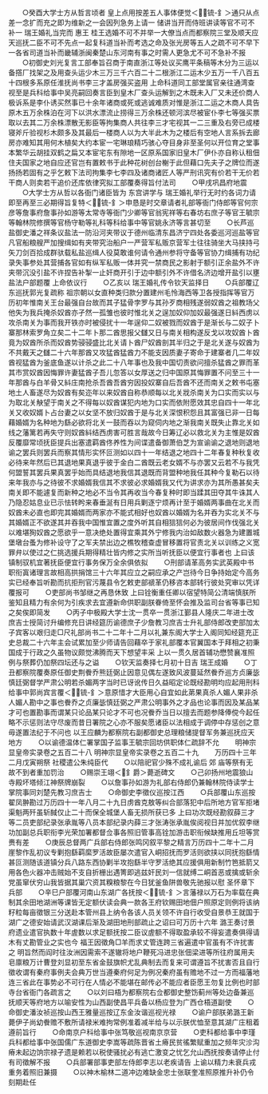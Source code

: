 <!-- { "loadSidebar": true } -->
　　○癸酉大学士方从哲言顷者  皇上点用按差五人事体便觉＜锍-釒＞通只从点差一念扩而充之即为维新之一会因列急务上请一  储讲当开而侍班讲读等官不可不补一  瑞王婚礼当完而  惠王  桂王选婚不可不并举一大僚当点而都察院三堂及顺天应天巡抚二臣不可不先点一起复科道当补而考选之命及张光房等五人之疏不可不早下一各省司道当补而畿辅浙闽秦楚山东河南有事之时需人更急尤不可不急补不报
　　○初御史刘光复言工部奉旨召商于南直浙江等处议买鹰平条稿等木分为三运以备撘厂找架之及用查头运少木三万三千六百二十二根浙江二运木少五万一千八百五十四根多系原任淮抚尚书李三才盖房强买盗用  上命科道同工部堂属官亲往通湾查视至是兵科给事中吴亮嗣回奏言臣到皇木厂查头运解到之木既未入厂又未还价商人极诉系是李仆诱买然事已十余年诸商或死或逃诚难质对惟是浙江二运之木商人具告原木五万余株泊在河下以洪水漂流止捞得三万余株还顿河滨尽被宦仆李七等强买票取以去其二万余株漂散无影臣等拘集商人共往李三才宅视其一二三重及右旁已成楼寝斧斤验视杉木颇多及其最后一楼商人以为大半此木为之楼后有空地人言系拆去廊房亦难知其用何木植矣大约本宦一宅琳琅精巧骇心夺目身非至圣何以开位育之堂事本繁华云胡挂双鹤之扁又本宦宅东有隙地一区原系国家旧皇木厂伊仆亦自称认租佃住夫国家之地自应还官岂有置敕书于此种花树创台榭于此但藉口先夫子之牌位而遂扬扬若固有之乎乞敕下法司拘集李七李四及诸商诸匠人等严刑讯究有价若干无价若干商人则卖若干追价还库依律究拟工部覆奏得旨付法司
　　○甲戌巩昌府地震
　　○大学士方从哲以各衙门诸臣皆为  东宫讲学与  瑞王婚礼举行无时约各词力请即至再至三必期得旨复特＜锍-釒＞申恳是时交章请者礼部等衙门侍郎等官何宗彦等詹事府詹事孙如游等太常寺等衙门少卿等官翁宪祥等右春坊右庶子等官王毓宗等翰林院修撰等官杨守勒等礼科等科给事中等官姚永济等言甚切至
　　○长芦巡盐御史潘之祥条议盐法一防沿河夹带议于德州临清东昌济宁四处各委巡河巡盐等官凡官船粮艘严加搜缉如有夹带究治船户一严营军私贩京营军士往往骑坐大马挟持弓矢刀剑百拾成群驮载私盐巡缉人役莫敢谁何请令通州参将守备等官协力缉捕有功纪录失事参处其营捕各官如有纵军私贩一体并究一禁商民之影射于额引正余盐外不许夹带沉没引盐不许捏告补掣一止奸商开引于边中额引外不许借名济边增开盐引以壅盐法户部题覆  上命依议行
　　○乙亥以  瑞王婚礼传令钦天监择日
　　○兵部覆辽东巡抚郭光复疏称  祖宗朝以女直种类归款分置建州毛怜海西等卫各授指挥等官万历初年惟南关王台最强自台故而其子猛骨孛罗与其孙歹商相残遂弱奴酋之祖教场父他失为我兵掩杀奴酋亦孑然一孤雏也彼时惟北关之逞加奴仰加奴最强遂日紏西虏以攻杀南关为事而我开铁亦时被侵扰十一年逞仰二奴被戮而奴酋于是渐长与二奴子卜寨那林索罗角立矣二十二年卜那二酋思报父讎又日与南关相构遂反戈以攻奴酋卜酋竟为奴酋所杀而奴酋势骎骎盛比北关请卜酋尸奴酋剖其半归之于是北关遂与奴酋为不共戴天之讎二十六年那酋又攻猛酋猛酋力不能支因质妻子寄命于建寨者几二年奴酋视猛酋为釜底鱼遂以计杀之此二十八年事也及我中国切责欲问擅杀猛酋之罪而革其市赏奴酋因悔罪许妻猛酋子吾儿忽答以女厚送之归中国原其悔罪置不问至三十一年那酋与白羊骨又紏庄南抢杀吾酋吾酋穷因投奴寨自后吾酋不还而南关之敕书屯塞地土人畜遂尽为奴酋有矣迩年以来奴酋自称恭顺每以北关戕杀南关为口实而实以与为取北关觖望于南关之不得每以奴酋谋犯内地为口实而依附愿效其忠自四十一年北关又收奴婿卜占台妻之以女坚不放归奴酋于是与北关深恨积怨且其富强已非一日每藉婚婿为名种地为繇必欲将北关一鼓而吞以为窥伺内地之渐我南关既失止靠北关如线之藩篱若再失守则奴酋紏结西虏害可胜言哉故今日筹辽必以救北关为主惟是奴酋反覆靡常顷抚臣提兵出塞遣羁酋佟养性为间谍遣备御萧伯芝为宣谕谕之退地则退地谕之罢兵则罢兵而察其情形实怀叵测如以四十一年结退之地四十二年春复种秋复收必待来年然后已其退地果真退乎彼于金白二酋既云老女婿不与亦罢又云若不与我凭何盟誓其罢兵果真罢乎始而具结退地我信其退既而背盟种地我任其种今复勒石以待来年我亦与之待彼不求婚婿我信其不求彼必求婚婿我又代为讲求亦为其所愚甚矣夫南关即不能遽复而新种之地必不当令其再收当今春复种时即当蹂其田夺其牛诛其人乃隐忍姑息业已示怯转盻来春垂涎有日用兵剿逐宁烦再计至于婚婿两事曲在北关而奴酋未必直也即完其婚婿而两家亦不能式相好也奴酋以婚婿为名并吞为实北关不与其婚婿正不欲遂其并吞我中国惟宜置之度外听其自相狺狺何必为彼居间作伐强北关以难堪狥奴酋之愿欲乎一意决绝处置得宜乘其外宁修我内治如敌数火器急为建置城堡墩台蚤为修补设守了之军夫禁出边之樵牧稽查虚冒移置将官责北关以训练之义宽罪弁以使过之仁挑选援兵期得精壮皆内修之实所当听抚臣以便宜行事者也  上曰该镇制驭机宜著抚臣便宜行事务保万全余俱依拟
　　○刑部请革高务实武英殿中书职衔寘诸理言故相高拱捐馆三十六年其应立之嗣应承之产岂待今日争持始定今高务实已经奉旨听勘而抗拒刑官污蔑县令乞敕吏部禠革仍移咨本部转行彼处究审以凭详覆报可
　　○吏部尚书邹继之再恳休致  上曰铨衡重任卿以宿望特简公清端慎朕所鉴知且精力有余何为引疾求去宜遵新命供职副朕眷倚至怀会推及监司台省等事已知之矣俟即简发
　　○丙子中极殿大学士沈一贯卒一贯浙江鄞县人隆庆二年进士改庶吉士授简讨升编修充日讲经筵历谕德庶子少詹教习庶吉士升礼部侍郎改吏部加太子宾客以艰归走□尺礼部尚书二十二年十二月以礼兼东阁大学士入阁同知经筵充正史总裁二十六年主会试累加至少师请告回藉卒于家礼部覆本官翼国本于拜相之初秉国成于行政之久虽物议颇觉沸腾而天下想望丰采  上以一贯久居首辅功懋赞襄准照例与祭葬仍加祭四坛还与之谥
　　○钦天监奏择七月初十日吉  瑞王成婚
　　○丁丑都察院覆奏原任御史荆餋乔熊廷弼止因意见偶左遂致风波蔓延然餋乔巡方贞廉毖慎廷弼督学严肃公明若杀媚两字当时已讶讹传日久益昭定论既经勘明均应起用刑科给事中郭尚宾言覆＜锍-釒＞意原惜才大臣用心自宜如此苐果真杀人媚人果非杀人媚人勘中之事也餋乔之贞廉毖慎廷弼之严肃公明事外之才品也论事而因及某品某才可也置勘事而谓某只论品某只论才不可也况餋乔当日以擅去而题参降俸傥今起任略不示惩则法守尽废而昔日署院之心亦不服矣愿诸臣以法相成于调停中存惩创之意毋遂置法纪于不问也  以王应麟为都察院右副都御史总理粮储提督军务兼巡抚应天地方
　　○以谕德温体仁署掌国子监事王毓宗回坊供职体仁疏辞不允
　　明神宗显皇帝实录卷之五百二十八
明神宗显皇帝实录卷之五百二十九
　　万历四十三年二月戊寅朔祭  社稷遣公朱纯臣代
　　○以陪祀官少殊不成礼谕后  郊  庙等祭有无故不到者重加罚治
　　○赐崇王翊＜釒爵＞薨逝碑文
　　○己卯扬州地震狼山寺殿坏塔倾江神祭牌崩裂
　　○以詹事孙如游为礼部右侍郎仍兼翰林院侍读学士掌院事同刘楚先教习庶吉士
　　○命御史李徵仪巡按江西
　　○兵部覆山东巡按翟凤翀勘过万历四十一年八月二十九日虏酋克敖等纠合部落犯中后所地方官军拒堵渠魁两歼虽斩馘仅止二十而保全城堡人畜无损所获已多  上曰功次既经勘叙薛三才等二员吏部纪录张承胤等八员本部纪录内薛三才张涛张承胤俟阅视日并加优叙李继功加副总兵职衔李光荣加署都督佥事各照旧管事高铨加游击职衔候缺推用丘坦等赏赉有差
　　○庚辰总督两广兵部右侍郎张鸣冈叙平黎之精言万历四十二年十二月崖黎作乱初议专剿抱繇羁縻罗活故臣屡次遣官入峒招抚而罗活则欲挟以同抚抱繇情甚叵测随该道镇分兵八路东西协剿半攻抱繇半守罗活绝其应援俱用新制竹笆抵箭又用各色火器冲击贼始不支自折栅出遇箐即逃兹奸民刘一信就缚二峒首恶或擒或斩余党虽窜伏穷山我皆据其巢穴资其糗粮黎在今日犹釜鱼阱兽敬先驰报以慰  圣怀章下兵部
　　○辛巳户部覆河南山东湖广各抚按＜锍-釒＞言藩禄以万石为率载在典制其余田地湖洲等课皆无定额伏读会典一款各王府钦赐田地佃户照原定则例将该纳籽粒每亩徵银三分送赴本管州县上纳令各该人员关领不许自行收受自景恭王就国于湖广之德安始请武汉湖课后渐及湖田地刑部疏止之诏曰可万历十六年  潞王奏讨景府遗业遣官执数十年虗数以求足额抚按二臣议虗额不得取盈承较不得妄遣奏俱得请木有丈勘管业之实也今  福王因徵角□羊而求丈管连跨三省遍遣中官虽有不许扰害之  明旨然而阎时往汝洲因需索不遂辙将地户鞭死冯进忠张佃梁进等所往府属用夫皂廪粮万计曹登刘显初至东省金鼓旗帜尤乱典制去而复来可谓遵旨不扰害否且自行徵收谓有秦府事例夫会典万世当遵秦府何足为例况秦府虽有赡地不过一方而福藩地连三省此在事势必不可行在人情必不能堪在邮传必不能应者臣愿王勿复比例也时部寺台省衙门各疏言之
　　○以刘曰梧为都察院右佥都御史整饬蓟州等处边备兼巡抚顺天等府地方以喻安性为山西副使昌平兵备以杨应登为广西仓梧道副使
　　○命御史潘汝祯巡按山西王雅量巡按辽东金汝谐巡视光禄
　　○谕户部朕弟潞王新薨伊子尚幼餋赡不敷所请禄米难拘常例准着减半给与以示朕优恤至意其湖广庄租着遵前旨行
　　○命南京户科给事中张笃敬巡视南京京营
　　○吏科都给事中李瑾兵科都给事中张国儒广东道御史李嵩等疏陈晋省土瘠民贫徭繁赋重加之频年灾沴沟瘠未起边饷宗禄孑遗是赖若以税使骚扰必有逃亡激变之忧乞允山西抚按奏请停止付有司徵解不报
　　○兵部署部事吏部左侍郎李志以老疾请告  上谕以精力未衰兵戎重务着照旧兼摄
　　○以神木榆林二道冲边难缺金忠士张联奎准照原推升补仍令刻期赴任
